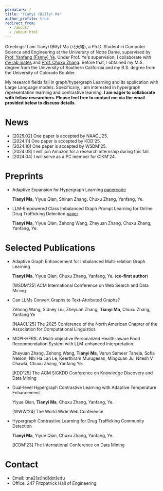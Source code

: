 ```yaml
---
permalink: /
title: "Tianyi (Billy) Ma"
author_profile: true
redirect_from: 
  - /about/
  - /about.html
---
```


Greetings! I am Tianyi (Billy) Ma (马天翊), a Ph.D. Student in Computer Science and Engineering at the University of Notre Dame, supervised by [Prof. Yanfang (Fanny) Ye](http://yes-lab.org/). 
Under Prof. Ye's supervision, I collaborate with [my lab mates](http://yes-lab.org/students.html) and [Prof. Chuxu Zhang](https://chuxuzhang.github.io/).
Before that, I obtained my M.S. degree from the University of Southern California and my B.S. degree from the University of Colorado Boulder.

My research fields fail in graph/hypergraph Learning and its application with Large Language models. Specifically, I am interested in hypergraph representation learning and contrastive learning. **I am eager to collaborate with fellow researchers. Please feel free to contact me via the email provided below to discuss details.**



News
=====
* [2025.02] One paper is accepted by NAACL'25.
* [2024.11] One paper is accepted by KDD'25.
* [2024.10] One paper is accepted by WSDM'25.
* [2024.08] I will join Amazon for a research internship during this fall. 
* [2024.04] I will serve as a PC member for CIKM'24.

Preprints
=====

 * Adaptive Expansion for Hypergraph Learning [paper](https://arxiv.org/abs/2502.15564)[code](https://anonymous.4open.science/r/AdE-CEE2/README.md)

    **Tianyi Ma**, Yiyue Qian, Shinan Zhang, Chuxu Zhang, Yanfang, Ye.

  * LLM-Empowered Class Imbalanced Graph Prompt Learning for Online Drug Trafficking Detection [paper](https://arxiv.org/abs/2503.01900)

    **Tianyi Ma**, Yiyue Qian, Zehong Wang, Zheyuan Zhang, Chuxu Zhang, Yanfang, Ye.

Selected Publications
=====
* Adaptive Graph Enhancement for Imbalanced Multi-relation Graph Learning

  **Tianyi Ma**, Yiyue Qian, Chuxu Zhang, Yanfang, Ye. (**co-first author**)
  
  [WSDM'25] ACM International Conference on Web Search and Data Mining

* Can LLMs Convert Graphs to Text-Attributed Graphs?

  Zehong Wang, Sidney Liu, Zheyuan Zhang, **Tianyi Ma**, Chuxu Zhang, Yanfang Ye

  [NAACL'25] The 2025 Conference of the North American Chapter of the Association for Computational Linguistics

* MOPI-HFRS: A Multi-objective Personalized Health-aware Food Recommendation System with LLM-enhanced Interpretation.
  
  Zheyuan Zhang, Zehong Wang, **Tianyi Ma**, Varun Sameer Taneja, Sofia Nelson, Nhi Ha Lan Le, Keerthiram Murugesan, Mingxuan Ju, Nitesh V Chawla, Chuxu Zhang, Yanfang Ye.

  [KDD'25] The ACM SIGKDD Conference on Knowledge Discovery and Data Mining

* Dual-level Hypergraph Contrastive Learning with Adaptive Temperature Enhancement
  
  Yiyue Qian, **Tianyi Ma**, Chuxu Zhang, Yanfang, Ye.

  [WWW'24] The World Wide Web Conference

* Hypergraph Contrastive Learning for Drug Trafficking Community Detection

  **Tianyi Ma**, Yiyue Qian, Chuxu Zhang, Yanfang, Ye.

  [ICDM'23] The International Conference on Data Mining

Contact
=====

* Email: tma2\[at\]nd\[dot\]edu
* Office: 247 Fitzpatrick Hall of Engineering